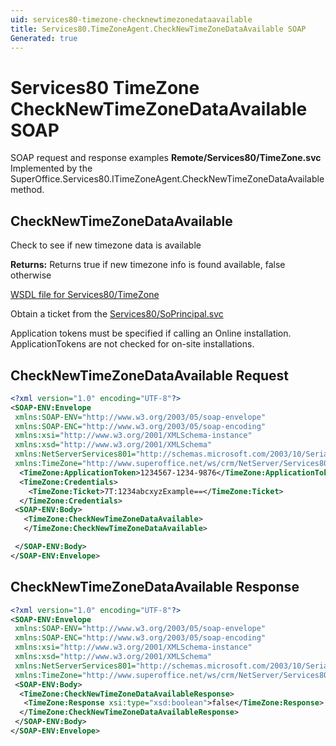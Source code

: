 ```yaml
---
uid: services80-timezone-checknewtimezonedataavailable
title: Services80.TimeZoneAgent.CheckNewTimeZoneDataAvailable SOAP
Generated: true
---
```


# Services80 TimeZone CheckNewTimeZoneDataAvailable SOAP

SOAP request and response examples **Remote/Services80/TimeZone.svc**
Implemented by the <see cref="M:SuperOffice.Services80.ITimeZoneAgent.CheckNewTimeZoneDataAvailable">SuperOffice.Services80.ITimeZoneAgent.CheckNewTimeZoneDataAvailable</see> method.

## CheckNewTimeZoneDataAvailable

Check to see if new timezone data is available


**Returns:** Returns true if new timezone info is found available, false otherwise


[WSDL file for Services80/TimeZone](../Services80-TimeZone.md)

Obtain a ticket from the [Services80/SoPrincipal.svc](../SoPrincipal/SoPrincipal.md)

Application tokens must be specified if calling an Online installation. ApplicationTokens are not checked for on-site installations.

## CheckNewTimeZoneDataAvailable Request

```xml
<?xml version="1.0" encoding="UTF-8"?>
<SOAP-ENV:Envelope
 xmlns:SOAP-ENV="http://www.w3.org/2003/05/soap-envelope"
 xmlns:SOAP-ENC="http://www.w3.org/2003/05/soap-encoding"
 xmlns:xsi="http://www.w3.org/2001/XMLSchema-instance"
 xmlns:xsd="http://www.w3.org/2001/XMLSchema"
 xmlns:NetServerServices801="http://schemas.microsoft.com/2003/10/Serialization/"
 xmlns:TimeZone="http://www.superoffice.net/ws/crm/NetServer/Services80">
  <TimeZone:ApplicationToken>1234567-1234-9876</TimeZone:ApplicationToken>
  <TimeZone:Credentials>
    <TimeZone:Ticket>7T:1234abcxyzExample==</TimeZone:Ticket>
  </TimeZone:Credentials>
 <SOAP-ENV:Body>
   <TimeZone:CheckNewTimeZoneDataAvailable>
   </TimeZone:CheckNewTimeZoneDataAvailable>

 </SOAP-ENV:Body>
</SOAP-ENV:Envelope>

```


## CheckNewTimeZoneDataAvailable Response

```xml
<?xml version="1.0" encoding="UTF-8"?>
<SOAP-ENV:Envelope
 xmlns:SOAP-ENV="http://www.w3.org/2003/05/soap-envelope"
 xmlns:SOAP-ENC="http://www.w3.org/2003/05/soap-encoding"
 xmlns:xsi="http://www.w3.org/2001/XMLSchema-instance"
 xmlns:xsd="http://www.w3.org/2001/XMLSchema"
 xmlns:NetServerServices801="http://schemas.microsoft.com/2003/10/Serialization/"
 xmlns:TimeZone="http://www.superoffice.net/ws/crm/NetServer/Services80">
 <SOAP-ENV:Body>
  <TimeZone:CheckNewTimeZoneDataAvailableResponse>
   <TimeZone:Response xsi:type="xsd:boolean">false</TimeZone:Response>
  </TimeZone:CheckNewTimeZoneDataAvailableResponse>
 </SOAP-ENV:Body>
</SOAP-ENV:Envelope>

```


